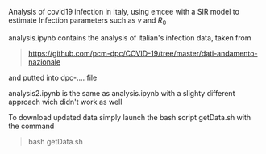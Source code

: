 Analysis of covid19 infection in Italy, using emcee with a SIR model to estimate Infection parameters such as $\gamma$ and $R_0$

analysis.ipynb contains the analysis of italian's infection data, taken from 

> https://github.com/pcm-dpc/COVID-19/tree/master/dati-andamento-nazionale

and putted into dpc-....  file

analysis2.ipynb is the same as analysis.ipynb with a slighty different approach wich didn't work as well

To download updated data simply launch the bash script getData.sh with the command 

> bash getData.sh

